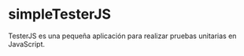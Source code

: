 # simpleTesterJS
TesterJS es una pequeña aplicación para realizar pruebas unitarias en JavaScript. 

